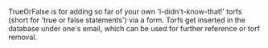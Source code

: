 TrueOrFalse is for adding so far of your own 'I-didn't-know-that!' torfs (short for 'true or false statements') via a form. Torfs get inserted in the database under one's email, which can be used for further reference or torf removal. 